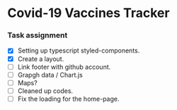 # Covid-19 Vaccines Tracker

### Task assignment

- [x] Setting up typescript styled-components.
- [x] Create a layout.
- [ ] Link footer with github account.
- [ ] Grapgh data / Chart.js
- [ ] Maps?
- [ ] Cleaned up codes.
- [ ] Fix the loading for the home-page.
